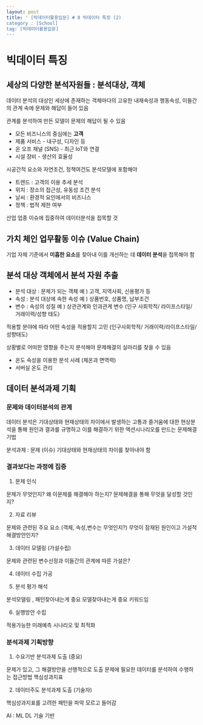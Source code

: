 ```yaml
---
layout: post
title: ' [빅데이터활용입문] # 8 빅데이터 특징 (2)
category : [School]
tag: [빅데이터활용입문]
---
```


# 빅데이터 특징

## 세상의 다양한 분석자원들 : 분석대상, 객체 

데이터 분석의 대상인 세상에 존재하는 객체마다의 고유한 내재속성과 행동속성, 이들간의 관계 속에 문제와 해답이 들어 있음

관계를 분석하여 만든 모델이 문제의 해답이 될 수 있음 

* 모든 비즈니스의 중심에는 **고객**
* 제품 서비스 - 내구성, 디자인 등 
* 온 오프 채널 (SNS) - 최근 IoT와 연결 
* 시설 장비 - 생산의 효율성

시공간적 요소와 자연조건, 정책여건도 분석모델에 포함해야 

* 트렌드 : 고객의 이용 추세 분석
* 위치 : 장소의 접근성, 유동성 조건 분석 
* 날씨 : 환경적 요인에서의 비즈니스 
* 정책 : 법적 제한 여부

산업 업종 이슈에 집중하여 데이터분석을 접목할 것 


## 가치 체인 업무활동 이슈 (Value Chain)

기업 자체 기준에서 **미흡한 요소**를 찾아내 이를 개선하는 데 **데이터 분석**을 접목해야 함 

## 분석 대상 객체에서 분석 자원 추출 

* 분석 대상 : 문제가 되는 객체
	예 ) 고객, 지역사회, 신용평가 등
* 속성 : 분석 대상에 속한 속성
	예 ) 상품번호, 상품명, 납부조건
* 변수 : 속성의 성질 
	예 ) 상관관계와 인과관계 변수 (인구 사회학적/ 라이프스타일/ 거래이력/성향 태도)

적용할 분야에 따라 어떤 속성을 적용할지 고민 
(인구사회학적/ 거래이력/라이프스타일/성향태도)

상황별로 어떠한 영향을 주는지 분석해야 문제해결의 실마리를 찾을 수 있음
- 온도 속성을 이용한 분석 사례 (체온과 면역력)
- 서버실 온도 관리 


## 데이터 분석과제 기획 

### 문제와 데이터분석의 관계 

데이터 분석은 기대상태와 현재상태의 차이에서 발생하는 고통과 즐거움에 대한 현상분석을 통해 원인과 결과를 규명하고 이를 해결하기 위한 액션시나리오를 만드는 문제해결기법

분석과제 : 문제 (이슈)
기대상태와 현재상태의 차이를 찾아내야 함 

### 결과보다는 과정에 집중

1. 문제 인식 

문제가 무엇인지?
왜 이문제를 해결해야 하는지?
문제해결을 통해 무엇을 달성할 것인지?

2. 자료 리뷰

문제와 관련된 주요 요소 (객체, 속성,변수는 무엇인지?)
무엇이 잠재된 원인이고 가설적 해결방안인지?

3. 데이터 모델링 (가설수립)

문제와 관련된 변수선정과 이들간의 관계에 따른 가설은?

4. 데이터 수집 가공 

5. 분석 평가 해석

분석모델링 , 패턴찾아내는게 중요 
모델찾아내는게 중요 
키워드임

6. 실행방안 수립 

적용가능한 미래예측 시나리오 및 최적화 


### 분석과제 기획방향 

1. 수요기반 분석과제 도출 (중요)

문제가 있고, 그 해결방안을 선행적으로 도출 
문제에 필요한 데이터를 분석하여 수행하는 접근방법 
핵심성과지표

2. 데이터주도 분석과제 도출 (기술자)

핵심성과지표를 고려한 패턴을 파악
모르고 들어감 

AI : ML DL 기술 기반 



